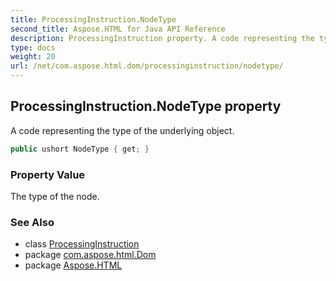 ```yaml
---
title: ProcessingInstruction.NodeType
second_title: Aspose.HTML for Java API Reference
description: ProcessingInstruction property. A code representing the type of the underlying object
type: docs
weight: 20
url: /net/com.aspose.html.dom/processinginstruction/nodetype/
---
```

## ProcessingInstruction.NodeType property

A code representing the type of the underlying object.

```java
public ushort NodeType { get; }
```

### Property Value

The type of the node.

### See Also

* class [ProcessingInstruction](../)
* package [com.aspose.html.Dom](../../processinginstruction/)
* package [Aspose.HTML](../../../)
